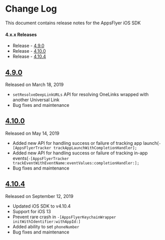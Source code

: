 # Change Log
This document contains release notes for the AppsFlyer iOS SDK

#### 4.x.x Releases

- Release - [4.9.0](#490)
- Release - [4.10.0](#4100)
- Release - [4.10.4](#4104)



## [4.9.0](https://github.com/AppsFlyerSDK/AppsFlyerFramework/releases/tag/4.9.0)
Released on March 18, 2019
- `setResolveDeepLinkURLs` API for resolving OneLinks wrapped with another Universal Link
- Bug fixes and maintenance

## [4.10.0](https://github.com/AppsFlyerSDK/AppsFlyerFramework/releases/tag/4.10.0)
Released on May 14, 2019
- Added new API for handling success or failure of tracking app launch(`-[AppsFlyerTracker trackAppLaunchWithCompletionHandler];`
- Added new API for handling success or failure of tracking in-app events(`-[AppsFlyerTracker trackEventWithEventName:eventValues:completionHandler:];`
- Bug fixes and maintenance

## [4.10.4](https://github.com/AppsFlyerSDK/AppsFlyerFramework/releases/tag/4.10.4)
Released on September 12, 2019
- Updated iOS SDK to v4.10.4
- Support for iOS 13
- Prevent rare crash in `-[AppsFlyerKeychainWrapper initWithIdentifier:withAppId:]`
- Added ability to set `phoneNumber`
- Bug fixes and maintenance

